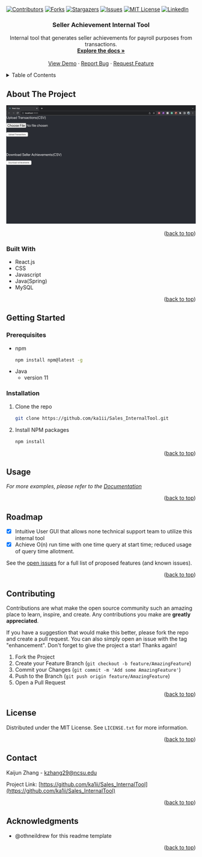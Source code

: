 <!-- Improved compatibility of back to top link: See: https://github.com/othneildrew/Best-README-Template/pull/73 -->
<a name="readme-top"></a>
<!--
*** Thanks for checking out the Best-README-Template. If you have a suggestion
*** that would make this better, please fork the repo and create a pull request
*** or simply open an issue with the tag "enhancement".
*** Don't forget to give the project a star!
*** Thanks again! Now go create something AMAZING! :D
-->



<!-- PROJECT SHIELDS -->
<!--
*** I'm using markdown "reference style" links for readability.
*** Reference links are enclosed in brackets [ ] instead of parentheses ( ).
*** See the bottom of this document for the declaration of the reference variables
*** for contributors-url, forks-url, etc. This is an optional, concise syntax you may use.
*** https://www.markdownguide.org/basic-syntax/#reference-style-links
-->
[![Contributors][contributors-shield]][contributors-url]
[![Forks][forks-shield]][forks-url]
[![Stargazers][stars-shield]][stars-url]
[![Issues][issues-shield]][issues-url]
[![MIT License][license-shield]][license-url]
[![LinkedIn][linkedin-shield]][linkedin-url]



<!-- PROJECT LOGO -->
<div align="center">

<h3 align="center">Seller Achievement Internal Tool</h3>

  <p align="center">
    Internal tool that generates seller achievements for payroll purposes from transactions.
    <br />
    <a href="https://github.com/ka1ii/Sales_InternalTool"><strong>Explore the docs »</strong></a>
    <br />
    <br />
    <a href="https://github.com/ka1ii/Sales_InternalTool">View Demo</a>
    ·
    <a href="https://github.com/ka1ii/Sales_InternalTool/issues">Report Bug</a>
    ·
    <a href="https://github.com/ka1ii/Sales_InternalTool/issues">Request Feature</a>
  </p>
</div>



<!-- TABLE OF CONTENTS -->
<details>
  <summary>Table of Contents</summary>
  <ol>
    <li>
      <a href="#about-the-project">About The Project</a>
      <ul>
        <li><a href="#built-with">Built With</a></li>
      </ul>
    </li>
    <li>
      <a href="#getting-started">Getting Started</a>
      <ul>
        <li><a href="#prerequisites">Prerequisites</a></li>
        <li><a href="#installation">Installation</a></li>
      </ul>
    </li>
    <li><a href="#usage">Usage</a></li>
    <li><a href="#roadmap">Roadmap</a></li>
    <li><a href="#contributing">Contributing</a></li>
    <li><a href="#license">License</a></li>
    <li><a href="#contact">Contact</a></li>
    <li><a href="#acknowledgments">Acknowledgments</a></li>
  </ol>
</details>



<!-- ABOUT THE PROJECT -->
## About The Project

![Product Name Screen Shot][product-screenshot]

<p align="right">(<a href="#readme-top">back to top</a>)</p>



### Built With

* React.js
* CSS
* Javascript
* Java(Spring)
* MySQL

<p align="right">(<a href="#readme-top">back to top</a>)</p>



<!-- GETTING STARTED -->
## Getting Started

### Prerequisites

* npm
  ```sh
  npm install npm@latest -g
  ```
* Java
  * version 11

### Installation

1. Clone the repo
   ```sh
   git clone https://github.com/ka1ii/Sales_InternalTool.git
   ```
2. Install NPM packages
   ```sh
   npm install
   ```


<p align="right">(<a href="#readme-top">back to top</a>)</p>



<!-- USAGE EXAMPLES -->
## Usage



_For more examples, please refer to the [Documentation](https://example.com)_

<p align="right">(<a href="#readme-top">back to top</a>)</p>



<!-- ROADMAP -->
## Roadmap

- [x] Intuitive User GUI that allows none technical support team to utilize this internal tool
- [x] Achieve O(n) run time with one time query at start time; reduced usage of query time allotment.

See the [open issues](https://github.com/ka1ii/Sales_InternalTool/issues) for a full list of proposed features (and known issues).

<p align="right">(<a href="#readme-top">back to top</a>)</p>



<!-- CONTRIBUTING -->
## Contributing

Contributions are what make the open source community such an amazing place to learn, inspire, and create. Any contributions you make are **greatly appreciated**.

If you have a suggestion that would make this better, please fork the repo and create a pull request. You can also simply open an issue with the tag "enhancement".
Don't forget to give the project a star! Thanks again!

1. Fork the Project
2. Create your Feature Branch (`git checkout -b feature/AmazingFeature`)
3. Commit your Changes (`git commit -m 'Add some AmazingFeature'`)
4. Push to the Branch (`git push origin feature/AmazingFeature`)
5. Open a Pull Request

<p align="right">(<a href="#readme-top">back to top</a>)</p>



<!-- LICENSE -->
## License

Distributed under the MIT License. See `LICENSE.txt` for more information.

<p align="right">(<a href="#readme-top">back to top</a>)</p>



<!-- CONTACT -->
## Contact

Kaijun Zhang - kzhang29@ncsu.edu

Project Link: [https://github.com/ka1ii/Sales_InternalTool](https://github.com/ka1ii/Sales_InternalTool)

<p align="right">(<a href="#readme-top">back to top</a>)</p>



<!-- ACKNOWLEDGMENTS -->
## Acknowledgments

* @othneildrew for this readme template

<p align="right">(<a href="#readme-top">back to top</a>)</p>



<!-- MARKDOWN LINKS & IMAGES -->
<!-- https://www.markdownguide.org/basic-syntax/#reference-style-links -->
[contributors-shield]: https://img.shields.io/github/contributors/ka1ii/Sales_InternalTool.svg?style=for-the-badge
[contributors-url]: https://github.com/ka1ii/Sales_InternalTool/graphs/contributors
[forks-shield]: https://img.shields.io/github/forks/ka1ii/Sales_InternalTool.svg?style=for-the-badge
[forks-url]: https://github.com/ka1ii/Sales_InternalTool/network/members
[stars-shield]: https://img.shields.io/github/stars/ka1ii/Sales_InternalTool.svg?style=for-the-badge
[stars-url]: https://github.com/ka1ii/Sales_InternalTool/stargazers
[issues-shield]: https://img.shields.io/github/issues/ka1ii/Sales_InternalTool.svg?style=for-the-badge
[issues-url]: https://github.com/ka1ii/Sales_InternalTool/issues
[license-shield]: https://img.shields.io/github/license/ka1ii/Sales_InternalTool.svg?style=for-the-badge
[license-url]: https://github.com/ka1ii/Sales_InternalTool/blob/master/LICENSE.txt
[linkedin-shield]: https://img.shields.io/badge/-LinkedIn-black.svg?style=for-the-badge&logo=linkedin&colorB=555
[linkedin-url]: https://linkedin.com/in/kaijun-zhang-5287571b6/
[product-screenshot]: https://raw.githubusercontent.com/ka1ii/Sales_InternalTool/2f64cdbf3efa8e554cc2068013c3cd20fe21266c/SalesInternalTool/src/main/resources/static/public/Screen%20Shot%202023-01-07%20at%204.16.09%20PM.png
[React.js]: https://img.shields.io/badge/React-20232A?style=for-the-badge&logo=react&logoColor=61DAFB
[React-url]: https://reactjs.org/

[Vue.js]: https://img.shields.io/badge/Vue.js-35495E?style=for-the-badge&logo=vuedotjs&logoColor=4FC08D
[Vue-url]: https://vuejs.org/
[Angular.io]: https://img.shields.io/badge/Angular-DD0031?style=for-the-badge&logo=angular&logoColor=white
[Angular-url]: https://angular.io/
[Svelte.dev]: https://img.shields.io/badge/Svelte-4A4A55?style=for-the-badge&logo=svelte&logoColor=FF3E00
[Svelte-url]: https://svelte.dev/
[Laravel.com]: https://img.shields.io/badge/Laravel-FF2D20?style=for-the-badge&logo=laravel&logoColor=white
[Laravel-url]: https://laravel.com
[Bootstrap.com]: https://img.shields.io/badge/Bootstrap-563D7C?style=for-the-badge&logo=bootstrap&logoColor=white
[Bootstrap-url]: https://getbootstrap.com
[JQuery.com]: https://img.shields.io/badge/jQuery-0769AD?style=for-the-badge&logo=jquery&logoColor=white
[JQuery-url]: https://jquery.com 
